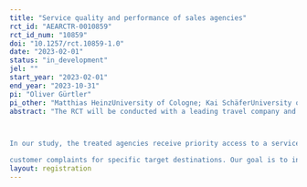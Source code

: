 ```yaml
---
title: "Service quality and performance of sales agencies"
rct_id: "AEARCTR-0010859"
rct_id_num: "10859"
doi: "10.1257/rct.10859-1.0"
date: "2023-02-01"
status: "in_development"
jel: ""
start_year: "2023-02-01"
end_year: "2023-10-31"
pi: "Oliver Gürtler"
pi_other: "Matthias HeinzUniversity of Cologne; Kai SchäferUniversity of Cologne; Dirk SliwkaUniversity of Cologne; Max ThonUniversity of Cologne"
abstract: "The RCT will be conducted with a leading travel company and tour operator in Germany. The firm sells its products online but also through a large number of mostly independently owned travel agencies. These travel agencies work together with several tour operators and the respective tour operators pay the agencies through commissions typically set once a year. Common commission payments are defined as percentages of sales.

In our study, the treated agencies receive priority access to a service hotline that they can consult in case of booking changes, inquiries, or 
customer complaints for specific target destinations. Our goal is to investigate whether higher service quality affects the selling behavior of the travel agents."
layout: registration
---
```


